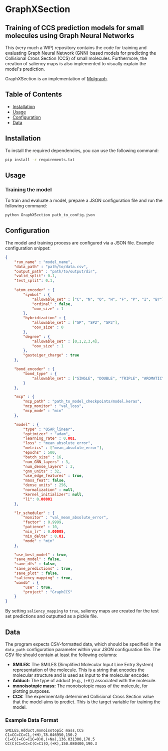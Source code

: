 # GraphXSection
## Training of CCS prediction models for small molecules using Graph Neural Networks

This (very much a WIP) repository contains the code for training and evaluating Graph Neural Network (GNN)-based models for predicting the Collisional Cross Section (CCS) of small molecules.
Furthermore, the creation of saliency maps is also implemented to visually explain the model's prediction.

GraphXSection is an implementation of [Molgraph](https://github.com/akensert/molgraph).

## Table of Contents
- [Installation](#installation)
- [Usage](#usage)
- [Configuration](#configuration)
- [Data](#data)

## Installation

To install the required dependencies, you can use the following command:

```bash
pip install -r requirements.txt
```

## Usage
### Training the model

To train and evaluate a model, prepare a JSON configuration file and run the following command:

```bash
python GraphXSection path_to_config.json
```
## Configuration

The model and training process are configured via a JSON file. 
Example configuration snippet:
```json
{
    "run_name" : "model_name",
    "data_path" : "path/to/data.csv",
    "output_path" : "path/to/output/dir",
    "valid_split": 0.1,
    "test_split": 0.1,
    
    "atom_encoder" : {
        "symbol" : {
            "allowable_set" : ["C", "N", "O", "H", "F", "P", "I", "Br"],
            "ordinal" : false,
            "oov_size" : 1
        },
        "hybridization" : {
            "allowable_set" : ["SP", "SP2", "SP3"],
            "oov_size" : 0
        },
        "degree" : {
            "allowable_set" : [0,1,2,3,4],
            "oov_size" : 1
        },
        "gasteiger_charge" : true
    },

    "bond_encoder" : {
        "bond_type" : {
            "allowable_set" : ["SINGLE", "DOUBLE", "TRIPLE", "AROMATIC"]
        }
    },

    "mcp" : {
        "mcp_path" : "path_to_model_checkpoints/model.keras",
        "mcp_monitor" : "val_loss",
        "mcp_mode" : "min"
    },

    "model" : {
        "type" : "QSAR_linear",
        "optimizer" : "adam",
        "learning_rate" : 0.001,
        "loss" : "mean_absolute_error",
        "metrics" : ["mean_absolute_error"],
        "epochs" : 500,
        "batch_size" : 16,
        "num_GNN_layers" : 3,
        "num_dense_layers" : 3,
        "gnn_units" : 32,
        "use_edge_features" : true,
        "mass_feat": false,
        "dense_units" : 256,
        "normalization" : null,
        "kernel_initializer": null,
        "l1": 0.00001
    },

    "lr_scheduler" : {
        "monitor" : "val_mean_absolute_error",
        "factor" : 0.9999,
        "patience" : 10,
        "min_lr" : 0.00005,
        "min_delta" : 0.01,
        "mode" : "min"
    },

    "use_best_model" : true,
    "save_model" : false,
    "save_dfs" : false,
    "save_predictions" : true,
    "save_plot" : false,
    "saliency_mapping" : true,
    "wandb" : {
        "use" : true,
        "project" : "GraphCCS"
    }
}
```

By setting `saliency_mapping` to `true`, saliency maps are created for the test set predictions and outputted as a pickle file.

## Data

The program expects CSV-formatted data, which should be specified in the `data_path` configuration parameter within your JSON configuration file. The CSV file should contain at least the following columns:

- **SMILES:** The SMILES (Simplified Molecular Input Line Entry System) representation of the molecule. This is a string that encodes the molecular structure and is used as input to the molecular encoder.
- **Adduct:** The type of adduct (e.g., `(+H)`) associated with the molecule. 
- **monoisotopic mass:** The monoisotopic mass of the molecule, for plotting purposes.
- **CCS:** The experimentally determined Collisional Cross Section value that the model aims to predict. This is the target variable for training the model.

### Example Data Format

```csv
SMILES,Adduct,monoisotopic mass,CCS
C1=CC=CC=C1,(+H),78.046950,150.2
C1=CC(=CC=C1C=O)O,(+Na),136.031300,170.5
CC(C)C1=CC=C(C=C1)O,(+K),150.080400,190.3


